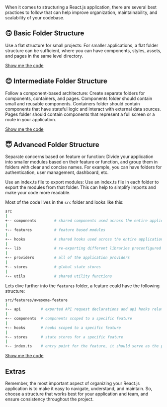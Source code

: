 When it comes to structuring a React.js application, there are several best practices to follow that can help improve organization, maintainability, and scalability of your codebase.

## 🙃 Basic Folder Structure

Use a flat structure for small projects: For smaller applications, a flat folder structure can be sufficient, where you can have components, styles, assets, and pages in the same level directory.

[Show me the code](basic)

## 😊 Intermediate Folder Structure

Follow a component-based architecture: Create separate folders for components, containers, and pages. Components folder should contain small and reusable components. Containers folder should contain components that have stateful logic and interact with external data sources. Pages folder should contain components that represent a full screen or a route in your application.

[Show me the code](intermediate)

## 😇 Advanced Folder Structure

Separate concerns based on feature or function: Divide your application into smaller modules based on their feature or function, and group them in folders with clear and concise names. For example, you can have folders for authentication, user management, dashboard, etc.

Use an index.ts file to export modules: Use an index.ts file in each folder to export the modules from that folder. This can help to simplify imports and make your code more readable.

Most of the code lives in the `src` folder and looks like this:

```sh
src
|
+-- components        # shared components used across the entire application
|
+-- features          # feature based modules
|
+-- hooks             # shared hooks used across the entire application
|
+-- lib               # re-exporting different libraries preconfigured for the application
|
+-- providers         # all of the application providers
|
+-- stores            # global state stores
|
+-- utils             # shared utility functions
```

Lets dive further into the `features` folder, a feature could have the following structure:

```sh
src/features/awesome-feature
|
+-- api         # exported API request declarations and api hooks related to a specific feature
|
+-- components  # components scoped to a specific feature
|
+-- hooks       # hooks scoped to a specific feature
|
+-- stores      # state stores for a specific feature
|
+-- index.ts    # entry point for the feature, it should serve as the public API of the given feature and exports everything that should be used outside the feature
```

[Show me the code](advanced)

## Extras

Remember, the most important aspect of organizing your React.js application is to make it easy to navigate, understand, and maintain. So, choose a structure that works best for your application and team, and ensure consistency throughout the project.
